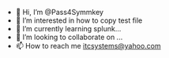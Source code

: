 - 👋 Hi, I’m @Pass4Symmkey
- 👀 I’m interested in  how to copy test file
- 🌱 I’m currently learning splunk...
- 💞️ I’m looking to collaborate on ...
- 📫 How to reach me itcsystems@yahoo.com

<!---
Pass4Symmkey/Pass4Symmkey is a ✨ special ✨ repository because its `README.md` (this file) appears on your GitHub profile.
You can click the Preview link to take a look at your changes.
--->
